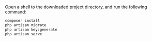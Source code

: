 Open a shell to the downloaded project directory, and run the following command:

```bash
composer install
php artisan migrate
php artisan key:generate
php artisan serve
```
